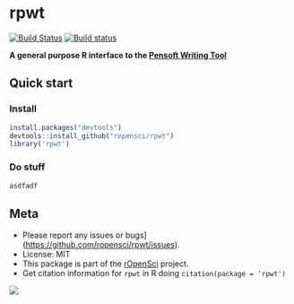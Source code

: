 rpwt
=======

[![Build Status](https://api.travis-ci.org/ropensci/rpwt.png)](https://travis-ci.org/ropensci/rpwt)
[![Build status](https://ci.appveyor.com/api/projects/status/7hf0rygvgljr3s0v/branch/master)](https://ci.appveyor.com/project/sckott/rpwt/branch/master)

**A general purpose R interface to the [Pensoft Writing Tool](http://pwt.pensoft.net/)**

## Quick start

### Install

```r
install.packages("devtools")
devtools::install_github("ropensci/rpwt")
library('rpwt')
```

### Do stuff

```r
asdfadf
```

## Meta

* Please report any issues or bugs](https://github.com/ropensci/rpwt/issues).
* License: MIT
* This package is part of the [rOpenSci](http://ropensci.org/packages) project.
* Get citation information for `rpwt` in R doing `citation(package = 'rpwt')`

[![](http://ropensci.org/public_images/github_footer.png)](http://ropensci.org)
